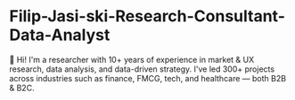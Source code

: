 # Filip-Jasi-ski-Research-Consultant-Data-Analyst
👋 Hi! I'm a researcher with 10+ years of experience in market &amp; UX research, data analysis, and data-driven strategy.   I've led 300+ projects across industries such as finance, FMCG, tech, and healthcare — both B2B &amp; B2C.
